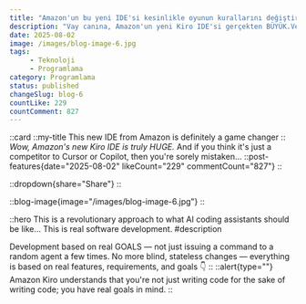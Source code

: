 ```yaml
---
title: "Amazon'un bu yeni IDE'si kesinlikle oyunun kurallarını değiştiriyor"
description: "Vay canına, Amazon'un yeni Kiro IDE'si gerçekten BÜYÜK.Ve eğer bunun sadece Cursor veya Copilot'a rakip bir ürün olduğunu düşünüyorsanız, çok yanılıyorsunuz...Bu, yapay zeka kodlama asistanlarının nasıl olması gerektiğine dair devrim niteliğinde bir yaklaşım...Bu gerçek yazılım geliştirme.Gerçek HEDEFLERE dayalı geliştirme — sadece rastgele bir aracı ara sıra yönlendirmek değil. Artık kör durumsuz değişiklikler yok — her şey gerçek özelliklere dayanıyor,"
date: 2025-08-02
image: /images/blog-image-6.jpg
tags:
     - Teknoloji
     - Programlama
category: Programlama
status: published
changeSlug: blog-6
countLike: 229
countComment: 827
---
```


::card
::my-title
This new IDE from Amazon is definitely a game changer
::
_Wow, Amazon's new Kiro IDE is truly HUGE._
And if you think it's just a competitor to Cursor or Copilot, then you're sorely mistaken...
::post-features{date="2025-08-02" likeCount="229" commentCount="827"}
::

::dropdown{share="Share"}
::

::blog-image{image="/images/blog-image-6.jpg"}
::

::hero
This is a revolutionary approach to what AI coding assistants should be like... This is real software development.
#description

Development based on real GOALS — not just issuing a command to a random agent a few times.
No more blind, stateless changes — everything is based on real features, requirements, and goals 👇
::
::alert{type=""}
Amazon Kiro understands that you're not just writing code for the sake of writing code; you have real goals in mind.
::
